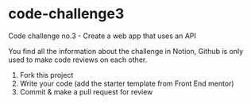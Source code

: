 # code-challenge3

Code challenge no.3 - Create a web app that uses an API

You find all the information about the challenge in Notion, Github is only used to make code reviews on each other.

1. Fork this project
2. Write your code (add the starter template from Front End mentor)
3. Commit & make a pull request for review
